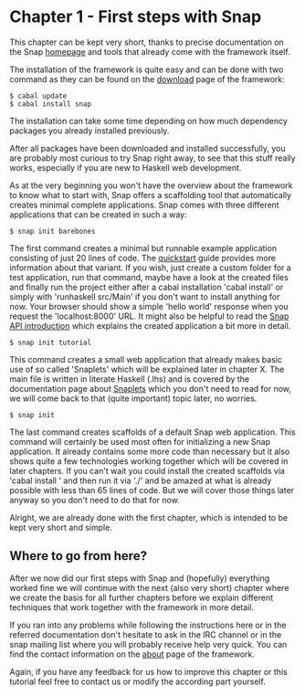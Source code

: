 Chapter 1 - First steps with Snap
=================================

This chapter can be kept very short, thanks to precise documentation on the
Snap [homepage](http://snapframework.com/) and tools that already come with
the framework itself.

The installation of the framework is quite easy and can be done with two
command as they can be found on the
[download](http://snapframework.com/download) page of the framework:

    $ cabal update
    $ cabal install snap

The installation can take some time depending on how much dependency packages
you already installed previously.

After all packages have been downloaded and installed successfully, you are
probably most curious to try Snap right away, to see that this stuff really
works, especially if you are new to Haskell web development.

As at the very beginning you won't have the overview about the framework to
know what to start with, Snap offers a scaffolding tool that automatically
creates minimal complete applications. Snap comes with three different
applications that can be created in such a way:

    $ snap init barebones
    
The first command creates a minimal but runnable example application
consisting of just 20 lines of code. The
[quickstart](http://snapframework.com/docs/quickstart) guide provides more
information about that variant. If you wish, just create a custom folder for a
test application, run that command, maybe have a look at the created files and
finally run the project either after a cabal installation 'cabal install' or
simply with 'runhaskell src/Main' if you don't want to install anything for
now. Your browser should show a simple 'hello world' response when you request
the 'localhost:8000' URL. It might also be helpful to read the [Snap API
introduction](http://snapframework.com/docs/tutorials/snap-api) which explains
the created application a bit more in detail.

    $ snap init tutorial

This command creates a small web application that already makes basic use of
so called 'Snaplets' which will be explained later in chapter X. The main file
is written in literate Haskell (.lhs) and is covered by the documentation page
about [Snaplets](http://snapframework.com/docs/tutorials/snaplets-tutorial)
which you don't need to read for now, we will come back to that (quite
important) topic later, no worries.

    $ snap init

The last command creates scaffolds of a default Snap web application. This
command will certainly be used most often for initializing a new Snap
application. It already contains some more code than necessary but it also
shows quite a few technologies working together which will be covered in later
chapters. If you can't wait you could install the created scaffolds via
'cabal install <youprojectname>' and then run it via './<youprojectname>' and
be amazed at what is already possible with less than 65 lines of code. But we
will cover those things later anyway so you don't need to do that for now.

Alright, we are already done with the first chapter, which is intended to be
kept very short and simple.


Where to go from here?
----------------------

After we now did our first steps with Snap and (hopefully) everything worked
fine we will continue with the next (also very short) chapter where we create
the basis for all further chapters before we explain different techniques that
work together with the framework in more detail.

If you ran into any problems while following the instructions here or in the
referred documentation don't hesitate to ask in the IRC channel or in the snap
mailing list where you will probably receive help very quick. You can find the
contact information on the [about](http://snapframework.com/about) page of the
framework.

Again, if you have any feedback for us how to improve this chapter or this
tutorial feel free to contact us or modify the according part yourself.
